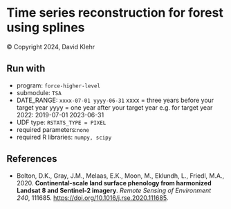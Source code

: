# Time series reconstruction for forest using splines

&copy;
Copyright 2024, David Klehr

## Run with

- program: ``force-higher-level``
- submodule: ``TSA``
- DATE_RANGE: ``xxxx-07-01 yyyy-06-31``
xxxx = three years before your target year
yyyy = one year after your target year
e.g. for target year 2022: 2019-07-01 2023-06-31
- UDF type: ``RSTATS_TYPE = PIXEL``
- required parameters:``none``
- required R libraries: ``numpy, scipy``

## References

- Bolton, D.K., Gray, J.M., Melaas, E.K., Moon, M., Eklundh, L., Friedl, M.A., 2020. **Continental-scale land surface phenology from harmonized Landsat 8 and Sentinel-2 imagery**. *Remote Sensing of Environment 240*, 111685. https://doi.org/10.1016/j.rse.2020.111685.